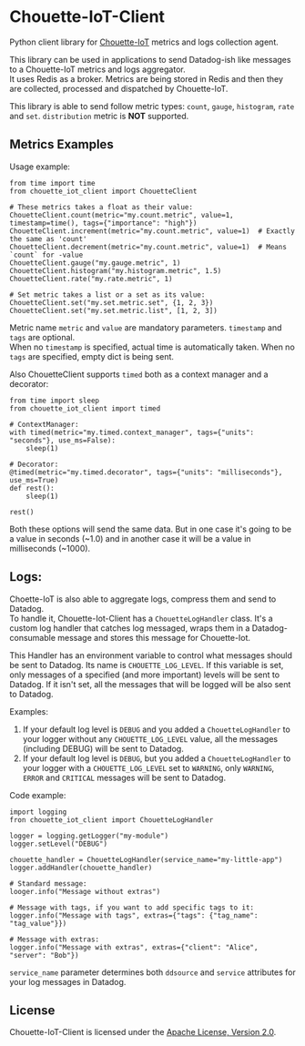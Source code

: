 # Chouette-IoT-Client

Python client library for [Chouette-IoT](https://github.com/akatashev/chouette-iot) metrics and logs collection agent.

This library can be used in applications to send Datadog-ish like messages to a Chouette-IoT metrics and logs aggregator.  
It uses Redis as a broker. Metrics are being stored in Redis and then they are collected, processed and dispatched by Chouette-IoT.

This library is able to send follow metric types: `count`, `gauge`, `histogram`, `rate` and `set`. `distribution` metric is **NOT** supported.

## Metrics Examples

Usage example:
```
from time import time
from chouette_iot_client import ChouetteClient

# These metrics takes a float as their value:
ChouetteClient.count(metric="my.count.metric", value=1, timestamp=time(), tags={"importance": "high"})
ChouetteClient.increment(metric="my.count.metric", value=1)  # Exactly the same as 'count'
ChouetteClient.decrement(metric="my.count.metric", value=1)  # Means `count` for -value
ChouetteClient.gauge("my.gauge.metric", 1)
ChouetteClient.histogram("my.histogram.metric", 1.5)
ChouetteClient.rate("my.rate.metric", 1)

# Set metric takes a list or a set as its value:
ChouetteClient.set("my.set.metric.set", {1, 2, 3})
ChouetteClient.set("my.set.metric.list", [1, 2, 3])
```

Metric name `metric` and `value` are mandatory parameters. `timestamp` and `tags` are optional.  
When no `timestamp` is specified, actual time is automatically taken. When no `tags` are specified, empty dict is being sent.

Also ChouetteClient supports `timed` both as a context manager and a decorator:
```
from time import sleep
from chouette_iot_client import timed

# ContextManager:
with timed(metric="my.timed.context_manager", tags={"units": "seconds"}, use_ms=False):
    sleep(1)

# Decorator:
@timed(metric="my.timed.decorator", tags={"units": "milliseconds"}, use_ms=True)
def rest():
    sleep(1)

rest()
```

Both these options will send the same data. But in one case it's going to be a value in seconds (~1.0) and in another case it will be a value in milliseconds (~1000). 

## Logs:

Choette-IoT is also able to aggregate logs, compress them and send to Datadog.  
To handle it, Chouette-Iot-Client has a `ChouetteLogHandler` class. It's a custom log handler that catches log messaged, wraps them in a Datadog-consumable message and stores this message for Chouette-Iot.

This Handler has an environment variable to control what messages should be sent to Datadog. Its name is `CHOUETTE_LOG_LEVEL`. If this variable is set, only messages of a specified (and more important) levels will be sent to Datadog. If it isn't set, all the messages that will be logged will be also sent to Datadog.

Examples:
1. If your default log level is `DEBUG` and you added a `ChouetteLogHandler` to your logger without any `CHOUETTE_LOG_LEVEL` value, all the messages (including DEBUG) will be sent to Datadog.
2. If your default log level is `DEBUG`, but you added a `ChouetteLogHandler` to your logger with a `CHOUETTE_LOG_LEVEL` set to `WARNING`, only `WARNING`, `ERROR` and `CRITICAL` messages will be sent to Datadog.

Code example:
```
import logging
fron chouette_iot_client import ChouetteLogHandler

logger = logging.getLogger("my-module")
logger.setLevel("DEBUG")

chouette_handler = ChouetteLogHandler(service_name="my-little-app")
logger.addHandler(chouette_handler)

# Standard message:
looger.info("Message without extras")

# Message with tags, if you want to add specific tags to it:
logger.info("Message with tags", extras={"tags": {"tag_name": "tag_value"}})

# Message with extras:
logger.info("Message with extras", extras={"client": "Alice", "server": "Bob"})
```

`service_name` parameter determines both `ddsource` and `service` attributes for your log messages in Datadog. 

## License

Chouette-IoT-Client is licensed under the [Apache License, Version 2.0](https://www.apache.org/licenses/LICENSE-2.0).